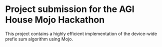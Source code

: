 # Project submission for the AGI House Mojo Hackathon

This project contains a highly efficient implementation of the device-wide
prefix sum algorithm using Mojo.